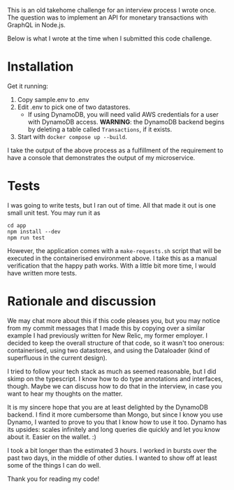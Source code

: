 This is an old takehome challenge for an interview process I wrote once. The question was to implement an API for monetary transactions with GraphQL in Node.js.

Below is what I wrote at the time when I submitted this code challenge.

# Installation

Get it running:

1. Copy sample.env to .env
2. Edit .env to pick one of two datastores. 
    * If using DynamoDB, you will need valid AWS credentials for a user with DynamoDB access. **WARNING**: the DynamoDB backend begins by deleting a table called `Transactions`, if it exists.
3. Start with `docker compose up --build`.

I take the output of the above process as a fulfillment of the requirement to have a console that demonstrates the output of my microservice.

# Tests

I was going to write tests, but I ran out of time. All that made it out is one small unit test. You may run it as

```shell
cd app
npm install --dev
npm run test
```

However, the application comes with a `make-requests.sh` script that will be executed in the containerised environment above. I take this as a manual verification that the happy path works. With a little bit more time, I would have written more tests.

# Rationale and discussion

We may chat more about this if this code pleases you, but you may notice from my commit messages that I made this by copying over a similar example I had previously written for New Relic, my former employer. I decided to keep the overall structure of that code, so it wasn't too onerous: containerised, using two datastores, and using the Dataloader (kind of superfluous in the current design).

I tried to follow your tech stack as much as seemed reasonable, but I did skimp on the typescript. I know how to do type annotations and interfaces, though. Maybe we can discuss how to do that in the interview, in case you want to hear my thoughts on the matter.

It is my sincere hope that you are at least delighted by the DynamoDB backend. I find it more cumbersome than Mongo, but since I know you use Dynamo, I wanted to prove to you that I know how to use it too. Dynamo has its upsides: scales infinitely and long queries die quickly and let you know about it. Easier on the wallet. :)

I took a bit longer than the estimated 3 hours. I worked in bursts over the past two days, in the middle of other duties. I wanted to show off at least some of the things I can do well.

Thank you for reading my code!
